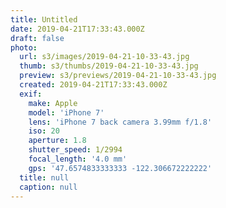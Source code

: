 ```yaml
---
title: Untitled
date: 2019-04-21T17:33:43.000Z
draft: false
photo:
  url: s3/images/2019-04-21-10-33-43.jpg
  thumb: s3/thumbs/2019-04-21-10-33-43.jpg
  preview: s3/previews/2019-04-21-10-33-43.jpg
  created: 2019-04-21T17:33:43.000Z
  exif:
    make: Apple
    model: 'iPhone 7'
    lens: 'iPhone 7 back camera 3.99mm f/1.8'
    iso: 20
    aperture: 1.8
    shutter_speed: 1/2994
    focal_length: '4.0 mm'
    gps: '47.6574833333333 -122.306672222222'
  title: null
  caption: null
---
```

